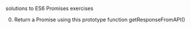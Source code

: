solutions to ES6 Promises exercises

0. Return a Promise using this prototype function getResponseFromAPI()
